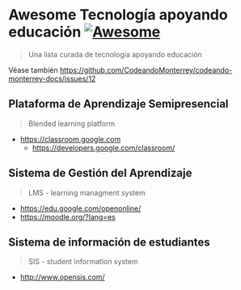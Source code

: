 # Awesome Tecnología apoyando educación [![Awesome](https://cdn.rawgit.com/sindresorhus/awesome/d7305f38d29fed78fa85652e3a63e154dd8e8829/media/badge.svg)](https://github.com/sindresorhus/awesome)

> Una lista curada de tecnología apoyando educación

Véase también https://github.com/CodeandoMonterrey/codeando-monterrey-docs/issues/12

## Plataforma de Aprendizaje Semipresencial
> Blended learning platform

- https://classroom.google.com
    - https://developers.google.com/classroom/

## Sistema de Gestión del Aprendizaje
> LMS - learning managment system

- https://edu.google.com/openonline/
- https://moodle.org/?lang=es

## Sistema de información de estudiantes
> SIS - student information system

- http://www.opensis.com/
